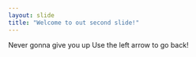 ```yaml
---
layout: slide
title: "Welcome to out second slide!"
---
```

Never gonna give you up
Use the left arrow to go back!
